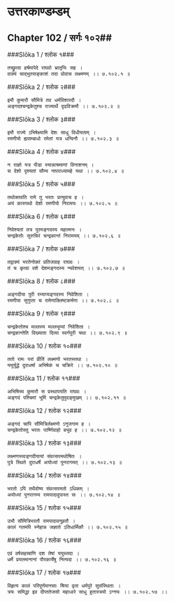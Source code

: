 उत्तरकाण्डम्डम्
===============================


## Chapter 102  / सर्गः १०२##


###Slōka 1 / श्लोक १###


    तच्छ्रुत्वा हर्षमापेदे राघवो भ्रातृभिः सह ।
    वाक्यं चाद्भुतसङ्काशं तदा प्रोवाच लक्ष्मणम् ।। ७.१०२.१ ॥


###Slōka 2 / श्लोक २###


    इमौ कुमारौ सौमित्रे तव धर्मविशारदौ ।
    अङ्गदश्चन्द्रकेतुश्च राज्यार्थे दृढविक्रमौ ।। ७.१०२.२ ॥


###Slōka 3 / श्लोक ३###


    इमौ राज्ये ऽभिषेक्ष्यामि देशः साधु विधीयताम् ।
    रमणीयो ह्यसम्बाधो रमेतां यत्र धन्विनौ ।। ७.१०२.३ ॥


###Slōka 4 / श्लोक ४###


    न राज्ञो यत्र पीडा स्यान्नाश्रमाणां विनाशनम् ।
    स देशो दृश्यतां सौम्य नापराध्यामहे यथा ।। ७.१०२.४ ॥


###Slōka 5 / श्लोक ५###


    तथोक्तवति रामे तु भरतः प्रत्युवाच ह ।
    अयं कारुपथो देशो रमणीयो निरामयः ।। ७.१०२.५ ॥


###Slōka 6 / श्लोक ६###


    निवेश्यतां तत्र पुरमङ्गदस्य महात्मनः ।
    चन्द्रकेतोः सुरुचिरं चन्द्रकान्तं निरामयम् ।। ७.१०२.६ ॥


###Slōka 7 / श्लोक ७###


    तद्वाक्यं भरतेनोक्तं प्रतिजग्राह राघवः ।
    तं च कृत्वा वशे देशमङ्गदस्य न्यवेशयत् ।। ७.१०२.७ ॥


###Slōka 8 / श्लोक ८###


    अङ्गदीया पुरी रम्याप्यङ्गदस्य निवेशिता ।
    रमणीया सुगुप्ता च रामेणाक्लिष्टकर्मणा ।। ७.१०२.८ ॥


###Slōka 9 / श्लोक ९###


    चन्द्रकेतोश्च मल्लस्य मल्लभूम्यां निवेशिता ।
    चन्द्रकान्तेति विख्याता दिव्या स्वर्गपुरी यथा ।। ७.१०२.९ ॥


###Slōka 10 / श्लोक १०###


    ततो रामः परां प्रीतिं लक्ष्मणो भरतस्तथा ।
    ययुर्युद्धे दुराधर्षा अभिषेकं च चक्रिरे ।। ७.१०२.१० ॥


###Slōka 11 / श्लोक ११###


    अभिषिच्य कुमारौ स प्रस्थापयति राघवः ।
    अङ्गदं पश्चिमां भूमिं चन्द्रकेतुमुदङ्मुखम् ।। ७.१०२.११ ॥


###Slōka 12 / श्लोक १२###


    अङ्गदं चापि सौमित्रिर्लक्ष्मणो ऽनुजगाम ह ।
    चन्द्रकेतोस्तु भरतः पार्ष्णिग्राहो बभूव ह ।। ७.१०२.१२ ॥


###Slōka 13 / श्लोक १३###


    लक्ष्मणस्त्वङ्गदीयायां संवत्सरमथोषितः ।
    पुत्रे स्थिते दुराधर्षे अयोध्यां पुनरागमत् ।। ७.१०२.१३ ॥


###Slōka 14 / श्लोक १४###


    भरतो ऽपि तथैवोष्य संवत्सरमतो ऽधिकम् ।
    अयोध्यां पुनरागम्य रामपादावुपास्त सः ।। ७.१०२.१४ ॥


###Slōka 15 / श्लोक १५###


    उभौ सौमित्रिभरतौ रामपादावनुव्रतौ ।
    कालं गतमपि स्नेहान्न जज्ञाते ऽतिधार्मिकौ ।। ७.१०२.१५ ॥


###Slōka 16 / श्लोक १६###


    एवं वर्षसहस्राणि दश तेषां ययुस्तदा ।
    धर्मे प्रयतमानानां पौरकार्येषु नित्यदा ।। ७.१०२.१६ ॥


###Slōka 17 / श्लोक १७###


    विहृत्य कालं परिपूर्णमानसाः श्रिया वृता धर्मपुरे सुसंस्थिताः ।
    त्रयः समिद्धा इव दीप्ततेजसो महाध्वरे साधु हुतास्त्रयो ऽग्नयः ।। ७.१०२.१७ ।।


